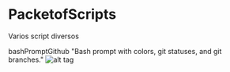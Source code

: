 # PacketofScripts
Varios script diversos

bashPromptGithub
	"Bash prompt with colors, git statuses, and git branches."
![alt tag](https://github.com/msOlivers/PacketofScripts/blob/master/bashPromptGithub/ScreenshotBash.png)
